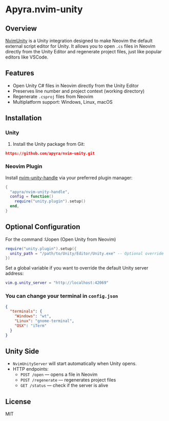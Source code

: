 # Apyra.nvim-unity

## Overview
[NvimUnity]("https://github.com/apyra/nvim-unity.git") is a Unity integration designed to make Neovim the default external script editor for Unity. It allows you to open `.cs` files in Neovim directly from the Unity Editor and regenerate project files, just like popular editors like VSCode.

## Features
- Open Unity C# files in Neovim directly from the Unity Editor
- Preserves line number and project context (working directory)
- Regenerate `.csproj` files from Neovim
- Multiplatform support: Windows, Linux, macOS

## Installation

### Unity
1. Install the Unity package from Git:

```json
https://github.com/apyra/nvim-unity.git
```
### Neovim Plugin
Install [nvim-unity-handle]("https://github.com/apyra/nvim-unity-handle.git") via your preferred plugin manager:
```lua
{
  "apyra/nvim-unity-handle",
  config = function()
    require("unity.plugin").setup()
  end,
}
```

## Optional Configuration
For the command :Uopen (Open Unity from Neovim)
```lua
require("unity.plugin").setup({
  unity_path = "/path/to/Unity/Editor/Unity.exe" -- Optional override
})
```
Set a global variable if you want to override the default Unity server address:
```lua
vim.g.unity_server = "http://localhost:42069"
```

### You can change your terminal in `config.json` 
```json
{
  "terminals": {
    "Windows": "wt",
    "Linux": "gnome-terminal",
    "OSX": "iTerm"
  }
}
```

## Unity Side
- `NvimUnityServer` will start automatically when Unity opens.
- HTTP endpoints:
  - `POST /open` — opens a file in Neovim
  - `POST /regenerate` — regenerates project files
  - `GET /status` — check if the server is alive

## License
MIT


